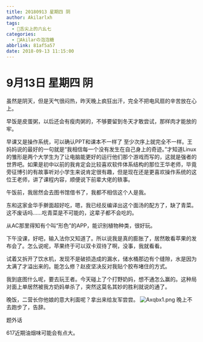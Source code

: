 ```yaml
---
title: 20180913 星期四 阴
author: Akilarlxh
tags:
  - 🍱舌尖上的六幺七
categories:
  - 🍬Akilarの泡泡糖
abbrlink: 81af5a57
date: 2018-09-13 11:15:00
---
```

# 9月13日 星期四 阴

虽然是阴天，但是天气很闷热，昨天晚上疯狂出汗，完全不把电风扇的辛苦放在心上。

早饭是皮蛋粥，以后还会有瘦肉粥的，不够要留到冬天才敢尝试，那样肉才能放的牢。

早课又是操作系统，可以确认PPT和课本不一样了 至少次序上就完全不一样。王妈妈说的最好的一句就是“我相信每一个没有发生在自己身上的奇迹。”才知道Linux的雏形是两个大学生为了让电脑能更好的运行他们那个游戏而写的，这就是强者的世界吧。如果是初中以前的我肯定会比较喜欢软件体系结构的那位王华老师，毕竟旁征博引的有故事听对小学生来说肯定很有趣，但是现在还是更喜欢操作系统的这位王老师，讲了课程内容，顺便说下前辈大佬的轶事。

午饭前，我居然会去图书馆借书了，我都不相信这个人是我。

东和这家金华手擀面超好吃，嗯，我已经反编译出这个面汤的配方了，缺了青菜。这不废话吗……吃青菜是不可能的，这辈子都不会吃的。

从AC那里得知有个叫“形色”的APP，能识别植物种类，很好玩。

下午没课，好吧，输入法你又知道了。所以说我是真的膨胀了，居然敢看苹果的发布会了。怎么说呢，苹果终于可以双卡双待了啊，没事，我就看看。

试着又拆开了饮水机，发现不是破损造成的漏水，储水桶那边有个缝隙，水是因为太满了才溢出来的。能怎么修？赵皮坚决反对我贴个胶布堵住的方式。

我到底图什么呢，要去玩王者。今天碰上了个打野奶妈，想不通怎么赢的。这种局对面上单居然被我方奶妈单杀了，突然这莫名其妙的胜利就说的通了。

晚饭，二营长你他娘的意大利面呢？拿出来给友军尝尝。
![Axqbx1.png](https://s2.ax1x.com/2019/04/17/Axqbx1.png)
晚上不去跑步了，告辞。

题外话

617近期油烟味可能会有点大。



